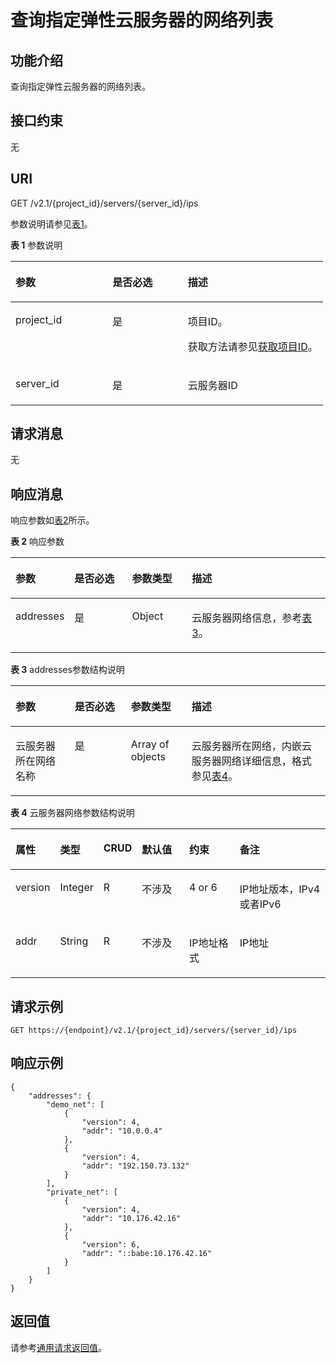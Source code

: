 # 查询指定弹性云服务器的网络列表<a name="ecs_03_0402"></a>

## 功能介绍<a name="section53922917165259"></a>

查询指定弹性云服务器的网络列表。

## 接口约束<a name="section64211377173223"></a>

无

## URI<a name="section51121191165259"></a>

GET /v2.1/\{project\_id\}/servers/\{server\_id\}/ips

参数说明请参见[表1](#table60562285165259)。

**表 1**  参数说明

<a name="table60562285165259"></a>
<table><thead align="left"><tr id="row4861884165259"><th class="cellrowborder" valign="top" width="31.080000000000002%" id="mcps1.2.4.1.1"><p id="p5187119"><a name="p5187119"></a><a name="p5187119"></a>参数</p>
</th>
<th class="cellrowborder" valign="top" width="24.12%" id="mcps1.2.4.1.2"><p id="p17503500"><a name="p17503500"></a><a name="p17503500"></a>是否必选</p>
</th>
<th class="cellrowborder" valign="top" width="44.800000000000004%" id="mcps1.2.4.1.3"><p id="p8497414"><a name="p8497414"></a><a name="p8497414"></a>描述</p>
</th>
</tr>
</thead>
<tbody><tr id="row63809876165259"><td class="cellrowborder" valign="top" width="31.080000000000002%" headers="mcps1.2.4.1.1 "><p id="p1217433165259"><a name="p1217433165259"></a><a name="p1217433165259"></a>project_id</p>
</td>
<td class="cellrowborder" valign="top" width="24.12%" headers="mcps1.2.4.1.2 "><p id="p31503226165259"><a name="p31503226165259"></a><a name="p31503226165259"></a>是</p>
</td>
<td class="cellrowborder" valign="top" width="44.800000000000004%" headers="mcps1.2.4.1.3 "><p id="p37593705"><a name="p37593705"></a><a name="p37593705"></a>项目ID。</p>
<p id="p1180512217438"><a name="p1180512217438"></a><a name="p1180512217438"></a>获取方法请参见<a href="获取项目ID.md">获取项目ID</a>。</p>
</td>
</tr>
<tr id="row14620905165259"><td class="cellrowborder" valign="top" width="31.080000000000002%" headers="mcps1.2.4.1.1 "><p id="p43442641165259"><a name="p43442641165259"></a><a name="p43442641165259"></a>server_id</p>
</td>
<td class="cellrowborder" valign="top" width="24.12%" headers="mcps1.2.4.1.2 "><p id="p29193009165259"><a name="p29193009165259"></a><a name="p29193009165259"></a>是</p>
</td>
<td class="cellrowborder" valign="top" width="44.800000000000004%" headers="mcps1.2.4.1.3 "><p id="p15823538165259"><a name="p15823538165259"></a><a name="p15823538165259"></a><span id="text1840135720465"><a name="text1840135720465"></a><a name="text1840135720465"></a>云服务器</span>ID</p>
</td>
</tr>
</tbody>
</table>

## 请求消息<a name="section8194118165259"></a>

无

## 响应消息<a name="section58140617165259"></a>

响应参数如[表2](#table53480673143936)所示。

**表 2**  响应参数

<a name="table53480673143936"></a>
<table><thead align="left"><tr id="row28382388143936"><th class="cellrowborder" valign="top" width="18.56%" id="mcps1.2.5.1.1"><p id="p17272131143936"><a name="p17272131143936"></a><a name="p17272131143936"></a>参数</p>
</th>
<th class="cellrowborder" valign="top" width="18.34%" id="mcps1.2.5.1.2"><p id="p5907101717224"><a name="p5907101717224"></a><a name="p5907101717224"></a>是否必选</p>
</th>
<th class="cellrowborder" valign="top" width="19.02%" id="mcps1.2.5.1.3"><p id="p56865403143936"><a name="p56865403143936"></a><a name="p56865403143936"></a>参数类型</p>
</th>
<th class="cellrowborder" valign="top" width="44.080000000000005%" id="mcps1.2.5.1.4"><p id="p35736067143936"><a name="p35736067143936"></a><a name="p35736067143936"></a>描述</p>
</th>
</tr>
</thead>
<tbody><tr id="row8940324143936"><td class="cellrowborder" valign="top" width="18.56%" headers="mcps1.2.5.1.1 "><p id="p53077645143936"><a name="p53077645143936"></a><a name="p53077645143936"></a>addresses</p>
</td>
<td class="cellrowborder" valign="top" width="18.34%" headers="mcps1.2.5.1.2 "><p id="p390718172226"><a name="p390718172226"></a><a name="p390718172226"></a>是</p>
</td>
<td class="cellrowborder" valign="top" width="19.02%" headers="mcps1.2.5.1.3 "><p id="p4322023143936"><a name="p4322023143936"></a><a name="p4322023143936"></a>Object</p>
</td>
<td class="cellrowborder" valign="top" width="44.080000000000005%" headers="mcps1.2.5.1.4 "><p id="p36857741143936"><a name="p36857741143936"></a><a name="p36857741143936"></a><span id="text47416588464"><a name="text47416588464"></a><a name="text47416588464"></a>云服务器</span>网络信息，参考<a href="#table56891490143956">表3</a>。</p>
</td>
</tr>
</tbody>
</table>

**表 3**  addresses参数结构说明

<a name="table56891490143956"></a>
<table><thead align="left"><tr id="row33903869143956"><th class="cellrowborder" valign="top" width="18.78%" id="mcps1.2.5.1.1"><p id="p4503028171311"><a name="p4503028171311"></a><a name="p4503028171311"></a>参数</p>
</th>
<th class="cellrowborder" valign="top" width="17.87%" id="mcps1.2.5.1.2"><p id="p107641620192214"><a name="p107641620192214"></a><a name="p107641620192214"></a>是否必选</p>
</th>
<th class="cellrowborder" valign="top" width="19.259999999999998%" id="mcps1.2.5.1.3"><p id="p1150310281135"><a name="p1150310281135"></a><a name="p1150310281135"></a>参数类型</p>
</th>
<th class="cellrowborder" valign="top" width="44.09%" id="mcps1.2.5.1.4"><p id="p205181728131313"><a name="p205181728131313"></a><a name="p205181728131313"></a>描述</p>
</th>
</tr>
</thead>
<tbody><tr id="row33776430143956"><td class="cellrowborder" valign="top" width="18.78%" headers="mcps1.2.5.1.1 "><p id="p51536339143956"><a name="p51536339143956"></a><a name="p51536339143956"></a><span id="text1821459144615"><a name="text1821459144615"></a><a name="text1821459144615"></a>云服务器</span>所在网络名称</p>
</td>
<td class="cellrowborder" valign="top" width="17.87%" headers="mcps1.2.5.1.2 "><p id="p8764182011227"><a name="p8764182011227"></a><a name="p8764182011227"></a>是</p>
</td>
<td class="cellrowborder" valign="top" width="19.259999999999998%" headers="mcps1.2.5.1.3 "><p id="p13693953143956"><a name="p13693953143956"></a><a name="p13693953143956"></a>Array of objects</p>
</td>
<td class="cellrowborder" valign="top" width="44.09%" headers="mcps1.2.5.1.4 "><p id="p54366741143956"><a name="p54366741143956"></a><a name="p54366741143956"></a><span id="text3801155913460"><a name="text3801155913460"></a><a name="text3801155913460"></a>云服务器</span>所在网络，内嵌<span id="text15942019478"><a name="text15942019478"></a><a name="text15942019478"></a>云服务器</span>网络详细信息，格式参见<a href="#table22651992144025">表4</a>。</p>
</td>
</tr>
</tbody>
</table>

**表 4**  云服务器网络参数结构说明

<a name="table22651992144025"></a>
<table><thead align="left"><tr id="row15576094144025"><th class="cellrowborder" valign="top" width="10.530000000000001%" id="mcps1.2.7.1.1"><p id="p53704088144025"><a name="p53704088144025"></a><a name="p53704088144025"></a>属性</p>
</th>
<th class="cellrowborder" valign="top" width="11.89%" id="mcps1.2.7.1.2"><p id="p55063891144025"><a name="p55063891144025"></a><a name="p55063891144025"></a>类型</p>
</th>
<th class="cellrowborder" valign="top" width="11.020000000000001%" id="mcps1.2.7.1.3"><p id="p30990199144025"><a name="p30990199144025"></a><a name="p30990199144025"></a>CRUD</p>
</th>
<th class="cellrowborder" valign="top" width="16.55%" id="mcps1.2.7.1.4"><p id="p27178154144025"><a name="p27178154144025"></a><a name="p27178154144025"></a>默认值</p>
</th>
<th class="cellrowborder" valign="top" width="17.79%" id="mcps1.2.7.1.5"><p id="p53946903144025"><a name="p53946903144025"></a><a name="p53946903144025"></a>约束</p>
</th>
<th class="cellrowborder" valign="top" width="32.22%" id="mcps1.2.7.1.6"><p id="p7623012144025"><a name="p7623012144025"></a><a name="p7623012144025"></a>备注</p>
</th>
</tr>
</thead>
<tbody><tr id="row1498246144025"><td class="cellrowborder" valign="top" width="10.530000000000001%" headers="mcps1.2.7.1.1 "><p id="p54249095144025"><a name="p54249095144025"></a><a name="p54249095144025"></a>version</p>
</td>
<td class="cellrowborder" valign="top" width="11.89%" headers="mcps1.2.7.1.2 "><p id="p32100540144025"><a name="p32100540144025"></a><a name="p32100540144025"></a>Integer</p>
</td>
<td class="cellrowborder" valign="top" width="11.020000000000001%" headers="mcps1.2.7.1.3 "><p id="p50006925144025"><a name="p50006925144025"></a><a name="p50006925144025"></a>R</p>
</td>
<td class="cellrowborder" valign="top" width="16.55%" headers="mcps1.2.7.1.4 "><p id="p24029156144025"><a name="p24029156144025"></a><a name="p24029156144025"></a>不涉及</p>
</td>
<td class="cellrowborder" valign="top" width="17.79%" headers="mcps1.2.7.1.5 "><p id="p204582144025"><a name="p204582144025"></a><a name="p204582144025"></a>4 or 6</p>
</td>
<td class="cellrowborder" valign="top" width="32.22%" headers="mcps1.2.7.1.6 "><p id="p16571197144025"><a name="p16571197144025"></a><a name="p16571197144025"></a>IP地址版本，IPv4或者IPv6</p>
</td>
</tr>
<tr id="row14923052144025"><td class="cellrowborder" valign="top" width="10.530000000000001%" headers="mcps1.2.7.1.1 "><p id="p807709144025"><a name="p807709144025"></a><a name="p807709144025"></a>addr</p>
</td>
<td class="cellrowborder" valign="top" width="11.89%" headers="mcps1.2.7.1.2 "><p id="p65424470144025"><a name="p65424470144025"></a><a name="p65424470144025"></a>String</p>
</td>
<td class="cellrowborder" valign="top" width="11.020000000000001%" headers="mcps1.2.7.1.3 "><p id="p64890752144025"><a name="p64890752144025"></a><a name="p64890752144025"></a>R</p>
</td>
<td class="cellrowborder" valign="top" width="16.55%" headers="mcps1.2.7.1.4 "><p id="p21659587144025"><a name="p21659587144025"></a><a name="p21659587144025"></a>不涉及</p>
</td>
<td class="cellrowborder" valign="top" width="17.79%" headers="mcps1.2.7.1.5 "><p id="p9596102144025"><a name="p9596102144025"></a><a name="p9596102144025"></a>IP地址格式</p>
</td>
<td class="cellrowborder" valign="top" width="32.22%" headers="mcps1.2.7.1.6 "><p id="p39086769144025"><a name="p39086769144025"></a><a name="p39086769144025"></a>IP地址</p>
</td>
</tr>
</tbody>
</table>

## 请求示例<a name="section852143516136"></a>

```
GET https://{endpoint}/v2.1/{project_id}/servers/{server_id}/ips
```

## 响应示例<a name="section101711934134020"></a>

```
{
    "addresses": {
        "demo_net": [
            {
                "version": 4,
                "addr": "10.0.0.4"
            },
            {
                "version": 4,
                "addr": "192.150.73.132"
            }
        ],
        "private_net": [
            {
                "version": 4,
                "addr": "10.176.42.16"
            },
            {
                "version": 6,
                "addr": "::babe:10.176.42.16"
            }
        ]
    }
}
```

## 返回值<a name="section38817202165259"></a>

请参考[通用请求返回值](通用请求返回值.md)。

